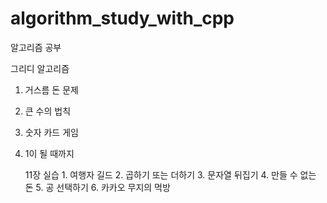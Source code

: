 # algorithm_study_with_cpp

알고리즘 공부

그리디 알고리즘

1. 거스름 돈 문제
2. 큰 수의 법칙
3. 숫자 카드 게임
4. 1이 될 때까지

   11장 실습 1. 여행자 길드 2. 곱하기 또는 더하기 3. 문자열 뒤집기 4. 만들 수 없는 돈 5. 공 선택하기 6. 카카오 무지의 먹방
